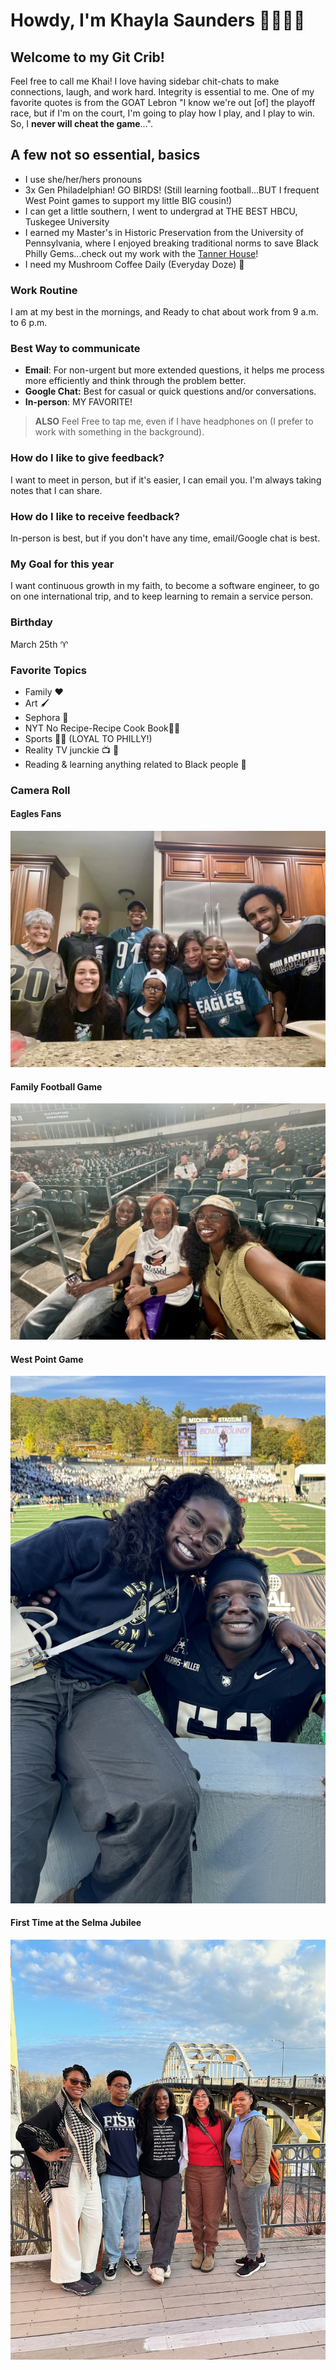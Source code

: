 # **Howdy, I'm Khayla Saunders** 🤠👩🏾‍💻  
## Welcome to my Git Crib! 
Feel free to call me Khai! I love having sidebar chit-chats to make connections, laugh, and work hard. Integrity is essential to me. One of my favorite quotes is from the GOAT Lebron "I know we're out [of]  the playoff race, but if I'm on the court, I'm going to play how I play, and I play to win. So, I **never will cheat the game**...".
## A few not so essential, basics
- I use she/her/hers pronouns
- 3x Gen Philadelphian! GO BIRDS! (Still learning football...BUT I frequent West Point games to support my little BIG cousin!)
- I can get a little southern, I went to undergrad at THE BEST HBCU, Tuskegee University
- I earned my Master's in  Historic Preservation from the University of Pennsylvania, where I enjoyed breaking traditional norms to save Black Philly Gems...check out my work with the [Tanner House](https://www.inquirer.com/arts/tanner-house-community-outreach-report-20240910.html)!
- I need my Mushroom Coffee Daily (Everyday Doze) 🍄
  
### Work Routine
I am at my best in the mornings, and Ready to chat about work from 9 a.m. to 6 p.m.
### Best Way to communicate 
- **Email**: For non-urgent but more extended questions, it helps me process more efficiently and think through the problem better.
- **Google Chat:** Best for casual or quick questions and/or conversations.
- **In-person**: MY FAVORITE!
>  **ALSO** Feel Free to tap me, even if I have headphones on (I prefer to work with something in the background).
### How do I like to give feedback? 
I want to meet in person, but if it's easier, I can email you. I'm always taking notes that I can share.
### How do I like to receive feedback? 
In-person is best, but if you don't have any time, email/Google chat is best. 
### My Goal for this year 
I want continuous growth in my faith, to become a software engineer, to go on one international trip, and to keep learning to remain a service person.
### Birthday 
March 25th ♈
### Favorite Topics
- Family ❤️
- Art 🖌️
- Sephora 🩶
- NYT No Recipe-Recipe Cook Book🧑‍🍳
- Sports 🏈🏀 (LOYAL TO PHILLY!)
- Reality TV junckie 📺 🫣
- Reading & learning anything related to Black people 🖤
### Camera Roll 
#### Eagles Fans 
![Eagles Fans](Images/Lesson_00%20img/EAGLES.jpeg)
#### Family Football Game
![Family Football Game](Images/Lesson_00%20img/TU.jpeg)
#### West Point Game
![West Point Game](Images/Lesson_00%20img/WP.jpeg)
#### First Time at the Selma Jubilee
![Selma](Images/Lesson_00%20img/CPCRS.JPG)

